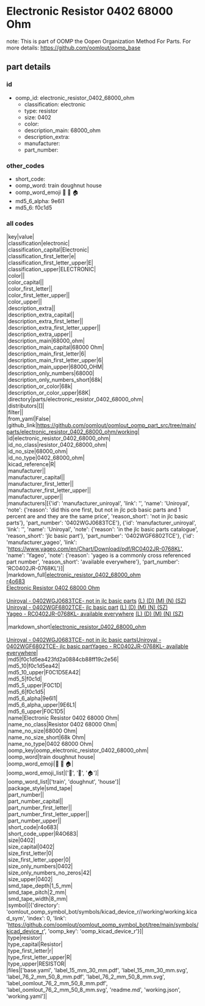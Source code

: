 # Electronic Resistor 0402 68000 Ohm  

note: This is part of OOMP the Oopen Organization Method For Parts. For more details: https://github.com/oomlout/oomp_base

##  part details





### id
* oomp_id: electronic_resistor_0402_68000_ohm
  * classification: electronic
  * type: resistor
  * size: 0402
  * color: 
  * description_main: 68000_ohm
  * description_extra: 
  * manufacturer: 
  * part_number: 

### other_codes
* short_code: 
* oomp_word: train doughnut house
* oomp_word_emoji :train: :doughnut: :house:
* md5_6_alpha: 9e6l1
* md5_6: f0c1d5

### all codes 
|key|value|  
|classification|electronic|  
|classification_capital|Electronic|  
|classification_first_letter|e|  
|classification_first_letter_upper|E|  
|classification_upper|ELECTRONIC|  
|color||  
|color_capital||  
|color_first_letter||  
|color_first_letter_upper||  
|color_upper||  
|description_extra||  
|description_extra_capital||  
|description_extra_first_letter||  
|description_extra_first_letter_upper||  
|description_extra_upper||  
|description_main|68000_ohm|  
|description_main_capital|68000 Ohm|  
|description_main_first_letter|6|  
|description_main_first_letter_upper|6|  
|description_main_upper|68000_OHM|  
|description_only_numbers|68000|  
|description_only_numbers_short|68k|  
|description_or_color|68k|  
|description_or_color_upper|68K|  
|directory|parts/electronic_resistor_0402_68000_ohm|  
|distributors|[]|  
|filter||  
|from_yaml|False|  
|github_link|https://github.com/oomlout/oomlout_oomp_part_src/tree/main/parts/electronic_resistor_0402_68000_ohm/working|  
|id|electronic_resistor_0402_68000_ohm|  
|id_no_class|resistor_0402_68000_ohm|  
|id_no_size|68000_ohm|  
|id_no_type|0402_68000_ohm|  
|kicad_reference|R|  
|manufacturer||  
|manufacturer_capital||  
|manufacturer_first_letter||  
|manufacturer_first_letter_upper||  
|manufacturer_upper||  
|manufacturers|[{'id': 'manufacturer_uniroyal', 'link': '', 'name': 'Uniroyal', 'note': {'reason': 'did this one first, but not in jlc pcb basic parts and 1 percent are and they are the same price', 'reason_short': 'not in jlc basic parts'}, 'part_number': '0402WGJ0683TCE'}, {'id': 'manufacturer_uniroyal', 'link': '', 'name': 'Uniroyal', 'note': {'reason': 'in the jlc basic parts catalogue', 'reason_short': 'jlc basic part'}, 'part_number': '0402WGF6802TCE'}, {'id': 'manufacturer_yageo', 'link': 'https://www.yageo.com/en/Chart/Download/pdf/RC0402JR-0768KL', 'name': 'Yageo', 'note': {'reason': 'yageo is a commonly cross referenced part number', 'reason_short': 'available everywhere'}, 'part_number': 'RC0402JR-0768KL'}]|  
|markdown_full|[electronic_resistor_0402_68000_ohm](https://github.com/oomlout/oomlout_oomp_part_src/tree/main/parts/electronic_resistor_0402_68000_ohm/working)<br>[r4o683](https://github.com/oomlout/oomlout_oomp_part_src/tree/main/parts/electronic_resistor_0402_68000_ohm/working)<br>[Electronic Resistor 0402 68000 Ohm](https://github.com/oomlout/oomlout_oomp_part_src/tree/main/parts/electronic_resistor_0402_68000_ohm/working)<br><br>[Uniroyal - 0402WGJ0683TCE- not in jlc basic parts]() [(L)  ](https://www.lcsc.com/search?q=0402WGJ0683TCE)[(D)  ](https://www.digikey.com/en/products?keywords=0402WGJ0683TCE)[(M)  ](https://www.mouser.com/Search/Refine?Keyword=0402WGJ0683TCE)[(N)  ](https://www.newark.com/search?st=0402WGJ0683TCE)[(SZ)  ](https://so.szlcsc.com/global.html?k=0402WGJ0683TCE)<br>[Uniroyal - 0402WGF6802TCE- jlc basic part]() [(L)  ](https://www.lcsc.com/search?q=0402WGF6802TCE)[(D)  ](https://www.digikey.com/en/products?keywords=0402WGF6802TCE)[(M)  ](https://www.mouser.com/Search/Refine?Keyword=0402WGF6802TCE)[(N)  ](https://www.newark.com/search?st=0402WGF6802TCE)[(SZ)  ](https://so.szlcsc.com/global.html?k=0402WGF6802TCE)<br>[Yageo - RC0402JR-0768KL- available everywhere](https://www.yageo.com/en/Chart/Download/pdf/RC0402JR-0768KL) [(L)  ](https://www.lcsc.com/search?q=RC0402JR-0768KL)[(D)  ](https://www.digikey.com/en/products?keywords=RC0402JR-0768KL)[(M)  ](https://www.mouser.com/Search/Refine?Keyword=RC0402JR-0768KL)[(N)  ](https://www.newark.com/search?st=RC0402JR-0768KL)[(SZ)  ](https://so.szlcsc.com/global.html?k=RC0402JR-0768KL)<br>|  
|markdown_short|[electronic_resistor_0402_68000_ohm](https://github.com/oomlout/oomlout_oomp_part_src/tree/main/parts/electronic_resistor_0402_68000_ohm/working)<br><br>[Uniroyal - 0402WGJ0683TCE- not in jlc basic parts]()[Uniroyal - 0402WGF6802TCE- jlc basic part]()[Yageo - RC0402JR-0768KL- available everywhere](https://www.yageo.com/en/Chart/Download/pdf/RC0402JR-0768KL)|  
|md5|f0c1d5ea423fd2a0884cb88ff19c2e56|  
|md5_10|f0c1d5ea42|  
|md5_10_upper|F0C1D5EA42|  
|md5_5|f0c1d|  
|md5_5_upper|F0C1D|  
|md5_6|f0c1d5|  
|md5_6_alpha|9e6l1|  
|md5_6_alpha_upper|9E6L1|  
|md5_6_upper|F0C1D5|  
|name|Electronic Resistor 0402 68000 Ohm|  
|name_no_class|Resistor 0402 68000 Ohm|  
|name_no_size|68000 Ohm|  
|name_no_size_short|68k Ohm|  
|name_no_type|0402 68000 Ohm|  
|oomp_key|oomp_electronic_resistor_0402_68000_ohm|  
|oomp_word|train doughnut house|  
|oomp_word_emoji|:train: :doughnut: :house:|  
|oomp_word_emoji_list|[':train:', ':doughnut:', ':house:']|  
|oomp_word_list|['train', 'doughnut', 'house']|  
|package_style|smd_tape|  
|part_number||  
|part_number_capital||  
|part_number_first_letter||  
|part_number_first_letter_upper||  
|part_number_upper||  
|short_code|r4o683|  
|short_code_upper|R4O683|  
|size|0402|  
|size_capital|0402|  
|size_first_letter|0|  
|size_first_letter_upper|0|  
|size_only_numbers|0402|  
|size_only_numbers_no_zeros|42|  
|size_upper|0402|  
|smd_tape_depth|1_5_mm|  
|smd_tape_pitch|2_mm|  
|smd_tape_width|8_mm|  
|symbol|[{'directory': 'oomlout_oomp_symbol_bot/symbols/kicad_device_r//working/working.kicad_sym', 'index': 0, 'link': 'https://github.com/oomlout/oomlout_oomp_symbol_bot/tree/main/symbols/kicad_device_r', 'oomp_key': 'oomp_kicad_device_r'}]|  
|type|resistor|  
|type_capital|Resistor|  
|type_first_letter|r|  
|type_first_letter_upper|R|  
|type_upper|RESISTOR|  
|files|['base.yaml', 'label_15_mm_30_mm.pdf', 'label_15_mm_30_mm.svg', 'label_76_2_mm_50_8_mm.pdf', 'label_76_2_mm_50_8_mm.svg', 'label_oomlout_76_2_mm_50_8_mm.pdf', 'label_oomlout_76_2_mm_50_8_mm.svg', 'readme.md', 'working.json', 'working.yaml']|  
